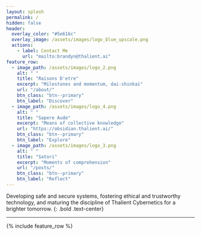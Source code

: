 ```yaml
---
layout: splash
permalink: /
hidden: false
header:
  overlay_color: "#5e616c"
  overlay_image: /assets/images/logo_blue_upscale.png
  actions:
    - label: Contact Me
      url: "mailto:brandyn@thalient.ai"
feature_row:
  - image_path: /assets/images/logo_2.png
    alt: " "
    title: "Raisons D'etre"
    excerpt: "Milestones and momentum, dai-shinkai"
    url: "/about/"
    btn_class: "btn--primary"
    btn_label: "Discover"
  - image_path: /assets/images/logo_4.png
    alt: " "
    title: "Sapere Aude"
    excerpt: "Means of collective knowledge"
    url: "https://obsidian.thalient.ai/"
    btn_class: "btn--primary"
    btn_label: "Explore"
  - image_path: /assets/images/logo_3.png
    alt: " "
    title: "Satori"
    excerpt: "Moments of comprehension"
    url: "/posts/"
    btn_class: "btn--primary"
    btn_label: "Reflect"
---
```


Developing safe and secure systems, fostering ethical and trustworthy technology, and maturing the discipline of Thalient Cybernetics for a brighter tomorrow.
{: .bold .text-center}

---

{% include feature_row %}
